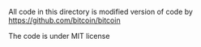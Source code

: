 All code in this directory is modified version of code by https://github.com/bitcoin/bitcoin

The code is under MIT license

